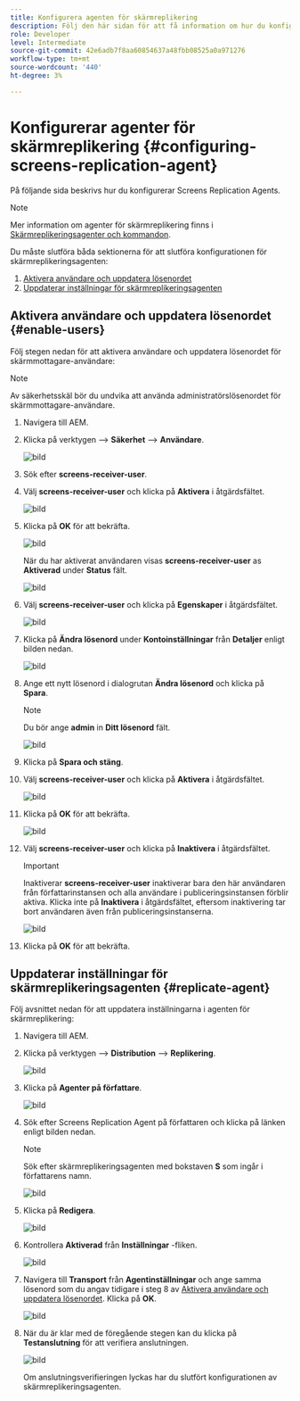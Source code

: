 ```yaml
---
title: Konfigurera agenten för skärmreplikering
description: Följ den här sidan för att få information om hur du konfigurerar Screens Replication Agent.
role: Developer
level: Intermediate
source-git-commit: 42e6adb7f8aa60854637a48fbb08525a0a971276
workflow-type: tm+mt
source-wordcount: '440'
ht-degree: 3%

---
```



# Konfigurerar agenter för skärmreplikering {#configuring-screens-replication-agent}

På följande sida beskrivs hur du konfigurerar Screens Replication Agents.

>[!NOTE]
>Mer information om agenter för skärmreplikering finns i [Skärmreplikeringsagenter och kommandon](https://experienceleague.adobe.com/docs/experience-manager-screens/user-guide/administering/author-publish/author-publish-architecture-overview.html?lang=en#screens-replication-agents-and-commands).

Du måste slutföra båda sektionerna för att slutföra konfigurationen för skärmreplikeringsagenten:

1. [Aktivera användare och uppdatera lösenordet](#enable-users)
1. [Uppdaterar inställningar för skärmreplikeringsagenten](#replicate-agent)

## Aktivera användare och uppdatera lösenordet {#enable-users}

Följ stegen nedan för att aktivera användare och uppdatera lösenordet för skärmmottagare-användare:

>[!NOTE]
>Av säkerhetsskäl bör du undvika att använda administratörslösenordet för skärmmottagare-användare.

1. Navigera till AEM.

1. Klicka på verktygen —> **Säkerhet** —> **Användare**.

   ![bild](/help/user-guide/assets/screens-replication/screens-replication1.png)

1. Sök efter **screens-receiver-user**.

1. Välj **screens-receiver-user** och klicka på **Aktivera** i åtgärdsfältet.

   ![bild](/help/user-guide/assets/screens-replication/screens-replication2.png)

1. Klicka på **OK** för att bekräfta.

   ![bild](/help/user-guide/assets/screens-replication/screens-replication3.png)

   När du har aktiverat användaren visas **screens-receiver-user** as **Aktiverad** under **Status** fält.

   ![bild](/help/user-guide/assets/screens-replication/screens-replication4.png)

1. Välj **screens-receiver-user** och klicka på **Egenskaper** i åtgärdsfältet.

   ![bild](/help/user-guide/assets/screens-replication/screens-replication5.png)

1. Klicka på **Ändra lösenord** under **Kontoinställningar** från **Detaljer** enligt bilden nedan.

   ![bild](/help/user-guide/assets/screens-replication/screens-replication6.png)

1. Ange ett nytt lösenord i dialogrutan **Ändra lösenord** och klicka på **Spara**.

   >[!NOTE]
   >Du bör ange **admin** in **Ditt lösenord** fält.

   ![bild](/help/user-guide/assets/screens-replication/screens-replication7.png)

1. Klicka på **Spara och stäng**.

1. Välj **screens-receiver-user** och klicka på **Aktivera** i åtgärdsfältet.

   ![bild](/help/user-guide/assets/screens-replication/screens-replication8.png)

1. Klicka på **OK** för att bekräfta.

   ![bild](/help/user-guide/assets/screens-replication/screens-replication9.png)

1. Välj **screens-receiver-user** och klicka på **Inaktivera** i åtgärdsfältet.

   >[!IMPORTANT]
   > Inaktiverar **screens-receiver-user** inaktiverar bara den här användaren från författarinstansen och alla användare i publiceringsinstansen förblir aktiva. Klicka inte på **Inaktivera** i åtgärdsfältet, eftersom inaktivering tar bort användaren även från publiceringsinstanserna.

   ![bild](/help/user-guide/assets/screens-replication/screens-replication10.png)

1. Klicka på **OK** för att bekräfta.

## Uppdaterar inställningar för skärmreplikeringsagenten {#replicate-agent}

Följ avsnittet nedan för att uppdatera inställningarna i agenten för skärmreplikering:

1. Navigera till AEM.

1. Klicka på verktygen —> **Distribution** —> **Replikering**.

   ![bild](/help/user-guide/assets/screens-replication/screens-replication1a.png)

1. Klicka på **Agenter på författare**.

   ![bild](/help/user-guide/assets/screens-replication/screens-replication1b.png)

1. Sök efter Screens Replication Agent på författaren och klicka på länken enligt bilden nedan.

   >[!NOTE]
   >Sök efter skärmreplikeringsagenten med bokstaven **S** som ingår i författarens namn.

   ![bild](/help/user-guide/assets/screens-replication/screens-replication1c.png)

1. Klicka på **Redigera**.

   ![bild](/help/user-guide/assets/screens-replication/screens-replication1d.png)

1. Kontrollera **Aktiverad** från **Inställningar** -fliken.

   ![bild](/help/user-guide/assets/screens-replication/screens-replication1e.png)

1. Navigera till **Transport** från **Agentinställningar** och ange samma lösenord som du angav tidigare i steg 8 av [Aktivera användare och uppdatera lösenordet](#enable-users). Klicka på **OK**.

   ![bild](/help/user-guide/assets/screens-replication/screens-replication1f.png)

1. När du är klar med de föregående stegen kan du klicka på **Testanslutning** för att verifiera anslutningen.

   ![bild](/help/user-guide/assets/screens-replication/screens-replication1g.png)

   Om anslutningsverifieringen lyckas har du slutfört konfigurationen av skärmreplikeringsagenten.